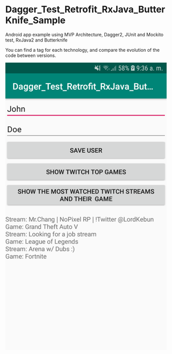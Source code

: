 # Dagger_Test_Retrofit_RxJava_ButterKnife_Sample
Android app example using MVP Architecture, Dagger2, JUnit and Mockito test, RxJava2 and Butterknife

You can find a tag for each technology, and compare the evolution of the code between versions.

![Screenshot](screenshot2.png)
